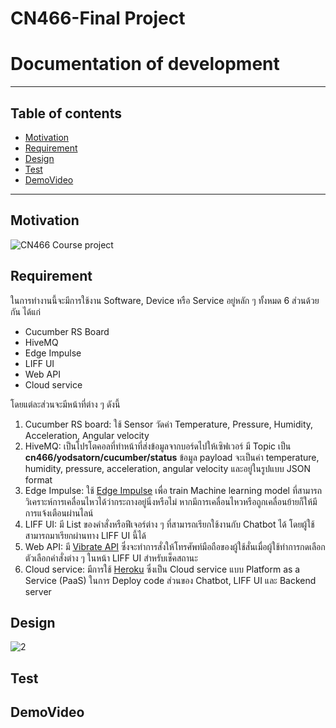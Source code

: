 # CN466-Final Project
# Documentation of development
---
## Table of contents
- [Motivation](#Motivation)
- [Requirement](#Requirement)
- [Design](#Design)
- [Test](#Test)
- [DemoVideo](#DemoVideo)
---
## Motivation 

![CN466 Course project](https://user-images.githubusercontent.com/60430405/145685621-99f662b3-848e-4220-a37e-0a5df6146c20.png)

## Requirement
ในการทำงานนี้จะมีการใช้งาน Software, Device หรือ Service อยู่หลัก ๆ ทั้งหมด 6 ส่วนด้วยกัน ได้แก่
- Cucumber RS Board
- HiveMQ
- Edge Impulse
- LIFF UI
- Web API
- Cloud service

โดยแต่ละส่วนจะมีหน้าที่ต่าง ๆ ดังนี้
1. Cucumber RS board: ใช้ Sensor วัดค่า Temperature, Pressure, Humidity, Acceleration, Angular velocity
2. HiveMQ: เป็นโปรโตคอลที่ทำหน้าที่ส่งข้อมูลจากบอร์ดไปให้เซิฟเวอร์ มี Topic เป็น **cn466/yodsatorn/cucumber/status** ข้อมูล payload จะเป็นค่า temperature, humidity, pressure, acceleration, angular velocity และอยู่ในรูปแบบ JSON format
3. Edge Impulse: ใช้ [Edge Impulse](https://www.edgeimpulse.com/) เพื่อ train Machine learning model ที่สามารถวิเคราะห์การเคลื่อนไหวได้ว่ากระถางอยู่นิ่งหรือไม่ หากมีการเคลื่อนไหวหรือถูกเคลื่อนย้ายก็ให้มีการแจ้งเตือนผ่านไลน์
4. LIFF UI: มี List ของคำสั่งหรือฟีเจอร์ต่าง ๆ ที่สามารถเรียกใช้งานกับ Chatbot ได้ โดยผู้ใช้สามารถมาเรียกผ่านทาง LIFF UI นี้ได้
5. Web API: มี [Vibrate API](https://developer.mozilla.org/en-US/docs/Web/API/Vibration_API) ซึ่งจะทำการสั่งให้โทรศัพท์มือถือของผู้ใช้สั่นเมื่อผู้ใช้ทำการกดเลือก ตัวเลือกคำสั่งต่าง ๆ ในหน้า LIFF UI สำหรับเช็คสถานะ
6. Cloud service: มีการใช้ [Heroku](https://www.heroku.com/) ซึ่งเป็น Cloud service แบบ Platform as a Service (PaaS) ในการ Deploy code ส่วนของ Chatbot, LIFF UI และ Backend server

## Design
![2](https://user-images.githubusercontent.com/60430405/145871532-d4059787-46a9-424a-b971-46243c446cf1.png)

## Test

## DemoVideo

